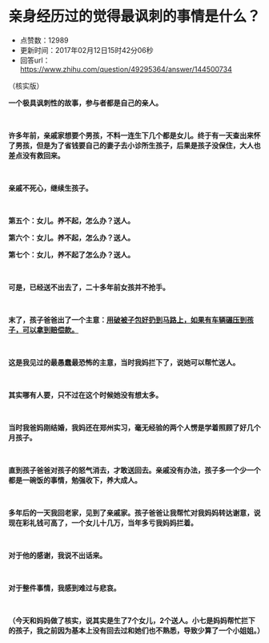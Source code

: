 # 亲身经历过的觉得最讽刺的事情是什么？
- 点赞数：12989
- 更新时间：2017年02月12日15时42分06秒
- 回答url：https://www.zhihu.com/question/49295364/answer/144500734
<body>
 <p data-pid="cirkM_JT">（核实版）</p>
 <p data-pid="pxcPZtXI"><b>一个极具讽刺性的故事，参与者都是自己的亲人。</b></p>
 <br>
 <p data-pid="cacQlArR"><b>许多年前，亲戚家想要个男孩，不料一连生下几个都是女儿。终于有一天查出来怀了男孩，但是为了省钱要自己的妻子去小诊所生孩子，后果是孩子没保住，大人也差点没有救回来。</b></p>
 <br>
 <p data-pid="bRS9ZDFX"><b>亲戚不死心，继续生孩子。</b></p>
 <br>
 <p data-pid="Gg8q10zX"><b>第五个：女儿。养不起，怎么办？送人。</b></p>
 <p data-pid="O8PGBEhU"><b>第六个：女儿。养不起，怎么办？送人。</b></p>
 <p data-pid="e8Pk8_Ay"><b>第七个：女儿，养不起了怎么办？送人。</b></p>
 <br>
 <p data-pid="ylRtrngD"><b>可是，已经送不出去了，二十多年前女孩并不抢手。</b></p>
 <br>
 <p data-pid="Rv8yFZPA"><b>末了，孩子爸爸出了一个主意：<u>用破被子包好扔到马路上，如果有车辆碾压到孩子，可以拿到赔偿款。</u></b></p>
 <br>
 <p data-pid="2WjAXuv-"><b>这是我见过的最愚蠢最恐怖的主意，当时我妈拦下了，说她可以帮忙送人。</b></p>
 <br>
 <p data-pid="BNAf_idl"><b>其实哪有人要，只不过在这个时候她没有想太多。</b></p>
 <br>
 <p data-pid="pgyNzSsa"><b>当时我爸妈刚结婚，我妈还在郑州实习，毫无经验的两个人愣是学着照顾了好几个月孩子。</b></p>
 <br>
 <p data-pid="T99Liyui"><b>直到孩子爸爸对孩子的怒气消去，才敢送回去。亲戚没有办法，孩子多一个少一个都是一碗饭的事情，勉强收下，养大成人。</b></p>
 <br>
 <p data-pid="B2-F1URl"><b>多年后的一天我回老家，见到了亲戚家。孩子爸爸让我帮忙对我妈妈转达谢意，说现在彩礼钱可高了，一个女儿十几万，当年多亏我妈妈拦着。</b></p>
 <br>
 <p data-pid="4M5zfMWy"><b>对于他的感谢，我说不出话来。</b></p>
 <br>
 <p data-pid="4bqmYwkC"><b>对于整件事情，我感到难过与悲哀。</b></p>
 <br>
 <p data-pid="vE7zj5kP"><b>（今天和妈妈做了核实，说其实是生了7个女儿，2个送人。小七是妈妈帮忙拦下的孩子，我之前因为基本上没有回去过和她们也不熟悉，导致少算了一个小姐姐。）</b></p>
</body>